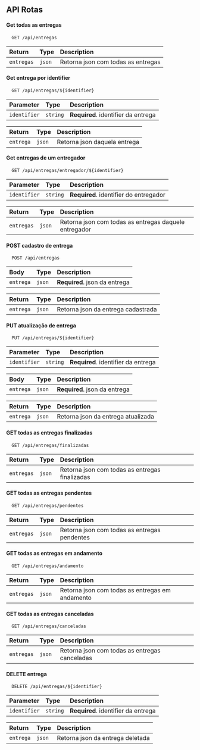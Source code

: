 ## API Rotas

#### Get todas as entregas

```http
  GET /api/entregas
```

| Return | Type     | Description                |
| :-------- | :------- | :------------------------- |
| `entregas`     | `json` | Retorna json com todas as entregas    |

#### Get entrega por identifier

```http
  GET /api/entregas/${identifier}
```

| Parameter | Type     | Description                       |
| :-------- | :------- | :-------------------------------- |
| `identifier`     | `string` | **Required**. identifier da entrega  |

| Return | Type     | Description                |
| :-------- | :------- | :------------------------- |
| `entrega`     | `json` | Retorna json daquela entrega    |

#### Get entregas de um entregador

```http
  GET /api/entregas/entregador/${identifier}
```

| Parameter | Type     | Description                       |
| :-------- | :------- | :-------------------------------- |
| `identifier`     | `string` | **Required**. identifier do entregador  |

| Return | Type     | Description                |
| :-------- | :------- | :------------------------- |
| `entregas`     | `json` | Retorna json com todas as entregas daquele entregador    |

#### POST cadastro de entrega

```http
  POST /api/entregas
```

| Body | Type     | Description                       |
| :-------- | :------- | :-------------------------------- |
| `entrega`     | `json` | **Required**. json da entrega  |

| Return | Type     | Description                |
| :-------- | :------- | :------------------------- |
| `entrega`     | `json` | Retorna json da entrega cadastrada    |

#### PUT atualização de entrega

```http
  PUT /api/entregas/${identifier}
```

| Parameter | Type     | Description                       |
| :-------- | :------- | :-------------------------------- |
| `identifier`     | `string` | **Required**. identifier da entrega  |

| Body | Type     | Description                       |
| :-------- | :------- | :-------------------------------- |
| `entrega`     | `json` | **Required**. json da entrega  |

| Return | Type     | Description                |
| :-------- | :------- | :------------------------- |
| `entrega`     | `json` | Retorna json da entrega atualizada    |

#### GET todas as entregas finalizadas

```http
  GET /api/entregas/finalizadas
```

| Return | Type     | Description                |
| :-------- | :------- | :------------------------- |
| `entregas`     | `json` | Retorna json com todas as entregas finalizadas    |

#### GET todas as entregas pendentes

```http
  GET /api/entregas/pendentes
```

| Return | Type     | Description                |
| :-------- | :------- | :------------------------- |
| `entregas`     | `json` | Retorna json com todas as entregas pendentes    |

#### GET todas as entregas em andamento

```http
  GET /api/entregas/andamento
```

| Return | Type     | Description                |
| :-------- | :------- | :------------------------- |
| `entregas`     | `json` | Retorna json com todas as entregas em andamento    |

#### GET todas as entregas canceladas

```http
  GET /api/entregas/canceladas
```

| Return | Type     | Description                |
| :-------- | :------- | :------------------------- |
| `entregas`     | `json` | Retorna json com todas as entregas canceladas    |

#### DELETE entrega

```http
  DELETE /api/entregas/${identifier}
```

| Parameter | Type     | Description                       |
| :-------- | :------- | :-------------------------------- |
| `identifier`     | `string` | **Required**. identifier da entrega  |

| Return | Type     | Description                |
| :-------- | :------- | :------------------------- |
| `entrega`     | `json` | Retorna json da entrega deletada    |
